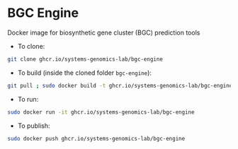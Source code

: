 # BGC Engine

Docker image for biosynthetic gene cluster (BGC) prediction tools

- To clone:
```bash
git clone ghcr.io/systems-genomics-lab/bgc-engine

```

- To build (inside the cloned folder `bgc-engine`):
```bash
git pull ; sudo docker build -t ghcr.io/systems-genomics-lab/bgc-engine .
```

- To run:
```bash
sudo docker run -it ghcr.io/systems-genomics-lab/bgc-engine
```

- To publish:
```bash
sudo docker push ghcr.io/systems-genomics-lab/bgc-engine
```
